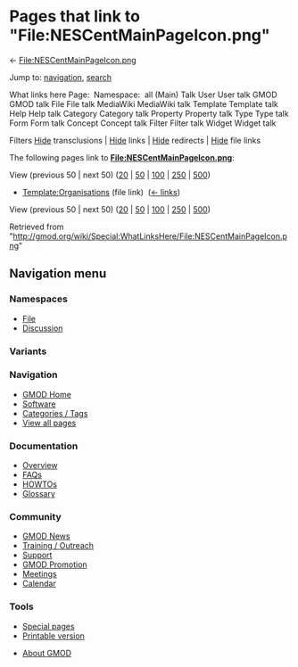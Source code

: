 <div id="mw-page-base" class="noprint">

</div>

<div id="mw-head-base" class="noprint">

</div>

<div id="content" class="mw-body" role="main">

<span id="top"></span>

<div id="mw-js-message" style="display:none;">

</div>



# <span dir="auto">Pages that link to "File:NESCentMainPageIcon.png"</span>

<div id="bodyContent">

<div id="contentSub">

←
[File:NESCentMainPageIcon.png](/wiki/File:NESCentMainPageIcon.png "File:NESCentMainPageIcon.png")

</div>

<div id="jump-to-nav" class="mw-jump">

Jump to: [navigation](#mw-navigation), [search](#p-search)

</div>

<div id="mw-content-text">

What links here Page:  Namespace:  all (Main) Talk User User talk GMOD
GMOD talk File File talk MediaWiki MediaWiki talk Template Template talk
Help Help talk Category Category talk Property Property talk Type Type
talk Form Form talk Concept Concept talk Filter Filter talk Widget
Widget talk

Filters
[Hide](/mediawiki/index.php?title=Special:WhatLinksHere/File:NESCentMainPageIcon.png&hidetrans=1 "Special:WhatLinksHere/File:NESCentMainPageIcon.png")
transclusions \|
[Hide](/mediawiki/index.php?title=Special:WhatLinksHere/File:NESCentMainPageIcon.png&hidelinks=1 "Special:WhatLinksHere/File:NESCentMainPageIcon.png")
links \|
[Hide](/mediawiki/index.php?title=Special:WhatLinksHere/File:NESCentMainPageIcon.png&hideredirs=1 "Special:WhatLinksHere/File:NESCentMainPageIcon.png")
redirects \|
[Hide](/mediawiki/index.php?title=Special:WhatLinksHere/File:NESCentMainPageIcon.png&hideimages=1 "Special:WhatLinksHere/File:NESCentMainPageIcon.png")
file links

The following pages link to
**[File:NESCentMainPageIcon.png](/wiki/File:NESCentMainPageIcon.png "File:NESCentMainPageIcon.png")**:

View (previous 50 \| next 50)
([20](/mediawiki/index.php?title=Special:WhatLinksHere/File:NESCentMainPageIcon.png&limit=20 "Special:WhatLinksHere/File:NESCentMainPageIcon.png")
\|
[50](/mediawiki/index.php?title=Special:WhatLinksHere/File:NESCentMainPageIcon.png&limit=50 "Special:WhatLinksHere/File:NESCentMainPageIcon.png")
\|
[100](/mediawiki/index.php?title=Special:WhatLinksHere/File:NESCentMainPageIcon.png&limit=100 "Special:WhatLinksHere/File:NESCentMainPageIcon.png")
\|
[250](/mediawiki/index.php?title=Special:WhatLinksHere/File:NESCentMainPageIcon.png&limit=250 "Special:WhatLinksHere/File:NESCentMainPageIcon.png")
\|
[500](/mediawiki/index.php?title=Special:WhatLinksHere/File:NESCentMainPageIcon.png&limit=500 "Special:WhatLinksHere/File:NESCentMainPageIcon.png"))

- [Template:Organisations](/wiki/Template:Organisations "Template:Organisations")
  (file link) ‎ <span class="mw-whatlinkshere-tools">([←
  links](/mediawiki/index.php?title=Special:WhatLinksHere&target=Template%3AOrganisations "Special:WhatLinksHere"))</span>

View (previous 50 \| next 50)
([20](/mediawiki/index.php?title=Special:WhatLinksHere/File:NESCentMainPageIcon.png&limit=20 "Special:WhatLinksHere/File:NESCentMainPageIcon.png")
\|
[50](/mediawiki/index.php?title=Special:WhatLinksHere/File:NESCentMainPageIcon.png&limit=50 "Special:WhatLinksHere/File:NESCentMainPageIcon.png")
\|
[100](/mediawiki/index.php?title=Special:WhatLinksHere/File:NESCentMainPageIcon.png&limit=100 "Special:WhatLinksHere/File:NESCentMainPageIcon.png")
\|
[250](/mediawiki/index.php?title=Special:WhatLinksHere/File:NESCentMainPageIcon.png&limit=250 "Special:WhatLinksHere/File:NESCentMainPageIcon.png")
\|
[500](/mediawiki/index.php?title=Special:WhatLinksHere/File:NESCentMainPageIcon.png&limit=500 "Special:WhatLinksHere/File:NESCentMainPageIcon.png"))

</div>

<div class="printfooter">

Retrieved from
"<http://gmod.org/wiki/Special:WhatLinksHere/File:NESCentMainPageIcon.png>"

</div>

<div id="catlinks" class="catlinks catlinks-allhidden">

</div>

<div class="visualClear">

</div>

</div>

</div>

<div id="mw-navigation">

## Navigation menu

<div id="mw-head">



<div id="left-navigation">

<div id="p-namespaces" class="vectorTabs" role="navigation"
aria-labelledby="p-namespaces-label">

### Namespaces

- <span id="ca-nstab-image"><a href="/wiki/File:NESCentMainPageIcon.png" accesskey="c"
  title="View the file page [c]">File</a></span>
- <span id="ca-talk"><a
  href="/mediawiki/index.php?title=File_talk:NESCentMainPageIcon.png&amp;action=edit&amp;redlink=1"
  accesskey="t"
  title="Discussion about the content page [t]">Discussion</a></span>

</div>

<div id="p-variants" class="vectorMenu emptyPortlet" role="navigation"
aria-labelledby="p-variants-label">

### 

### Variants[](#)

<div class="menu">

</div>

</div>

</div>

<div id="right-navigation">





</div>



</div>

</div>

</div>

<div id="mw-panel">

<div id="p-logo" role="banner">

<a href="/wiki/Main_Page"
style="background-image: url(http://gmod.org/images/GMOD-cogs.png);"
title="Visit the main page"></a>

</div>

<div id="p-Navigation" class="portal" role="navigation"
aria-labelledby="p-Navigation-label">

### Navigation

<div class="body">

- <span id="n-GMOD-Home">[GMOD Home](/wiki/Main_Page)</span>
- <span id="n-Software">[Software](/wiki/GMOD_Components)</span>
- <span id="n-Categories-.2F-Tags">[Categories /
  Tags](/wiki/Categories)</span>
- <span id="n-View-all-pages">[View all
  pages](/wiki/Special:AllPages)</span>

</div>

</div>

<div id="p-Documentation" class="portal" role="navigation"
aria-labelledby="p-Documentation-label">

### Documentation

<div class="body">

- <span id="n-Overview">[Overview](/wiki/Overview)</span>
- <span id="n-FAQs">[FAQs](/wiki/Category:FAQ)</span>
- <span id="n-HOWTOs">[HOWTOs](/wiki/Category:HOWTO)</span>
- <span id="n-Glossary">[Glossary](/wiki/Glossary)</span>

</div>

</div>

<div id="p-Community" class="portal" role="navigation"
aria-labelledby="p-Community-label">

### Community

<div class="body">

- <span id="n-GMOD-News">[GMOD News](/wiki/GMOD_News)</span>
- <span id="n-Training-.2F-Outreach">[Training /
  Outreach](/wiki/Training_and_Outreach)</span>
- <span id="n-Support">[Support](/wiki/Support)</span>
- <span id="n-GMOD-Promotion">[GMOD
  Promotion](/wiki/GMOD_Promotion)</span>
- <span id="n-Meetings">[Meetings](/wiki/Meetings)</span>
- <span id="n-Calendar">[Calendar](/wiki/Calendar)</span>

</div>

</div>

<div id="p-tb" class="portal" role="navigation"
aria-labelledby="p-tb-label">

### Tools

<div class="body">

- <span id="t-specialpages"><a href="/wiki/Special:SpecialPages" accesskey="q"
  title="A list of all special pages [q]">Special pages</a></span>
- <span id="t-print"><a
  href="/mediawiki/index.php?title=Special:WhatLinksHere/File:NESCentMainPageIcon.png&amp;printable=yes"
  rel="alternate" accesskey="p"
  title="Printable version of this page [p]">Printable version</a></span>

</div>

</div>

</div>

</div>

<div id="footer" role="contentinfo">

- <span id="footer-places-about">[About
  GMOD](/wiki/GMOD:About "GMOD:About")</span>

<!-- -->






</div>
